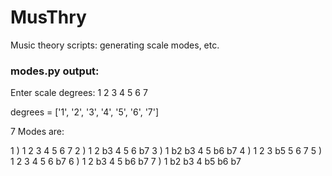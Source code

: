 # MusThry
Music theory scripts: generating scale modes, etc. 

### modes.py output:

Enter scale degrees: 
1 2 3 4 5 6 7

degrees =  ['1', '2', '3', '4', '5', '6', '7']

7  Modes are: 

1 )  1 2 3 4 5 6 7
2 )  1 2 b3 4 5 6 b7
3 )  1 b2 b3 4 5 b6 b7
4 )  1 2 3 b5 5 6 7
5 )  1 2 3 4 5 6 b7
6 )  1 2 b3 4 5 b6 b7
7 )  1 b2 b3 4 b5 b6 b7
